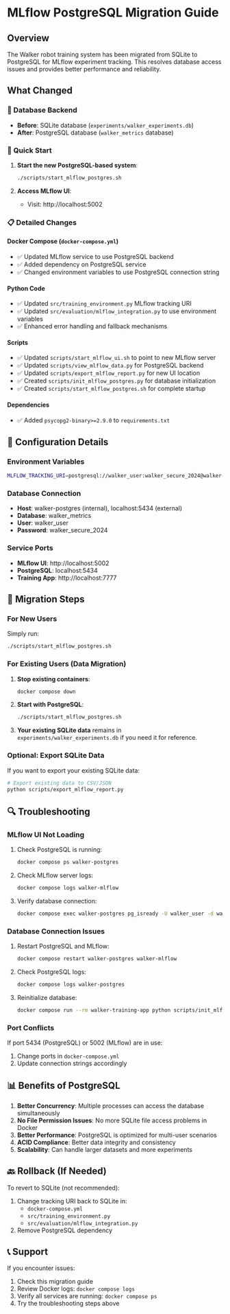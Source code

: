 # MLflow PostgreSQL Migration Guide

## Overview

The Walker robot training system has been migrated from SQLite to PostgreSQL for MLflow experiment tracking. This resolves database access issues and provides better performance and reliability.

## What Changed

### 🔄 Database Backend
- **Before**: SQLite database (`experiments/walker_experiments.db`)
- **After**: PostgreSQL database (`walker_metrics` database)

### 🚀 Quick Start

1. **Start the new PostgreSQL-based system**:
   ```bash
   ./scripts/start_mlflow_postgres.sh
   ```

2. **Access MLflow UI**:
   - Visit: http://localhost:5002

### 📋 Detailed Changes

#### Docker Compose (`docker-compose.yml`)
- ✅ Updated MLflow service to use PostgreSQL backend
- ✅ Added dependency on PostgreSQL service
- ✅ Changed environment variables to use PostgreSQL connection string

#### Python Code
- ✅ Updated `src/training_environment.py` MLflow tracking URI
- ✅ Updated `src/evaluation/mlflow_integration.py` to use environment variables
- ✅ Enhanced error handling and fallback mechanisms

#### Scripts
- ✅ Updated `scripts/start_mlflow_ui.sh` to point to new MLflow server
- ✅ Updated `scripts/view_mlflow_data.py` for PostgreSQL backend
- ✅ Updated `scripts/export_mlflow_report.py` for new UI location
- ✅ Created `scripts/init_mlflow_postgres.py` for database initialization
- ✅ Created `scripts/start_mlflow_postgres.sh` for complete startup

#### Dependencies
- ✅ Added `psycopg2-binary>=2.9.0` to `requirements.txt`

## 🔧 Configuration Details

### Environment Variables
```bash
MLFLOW_TRACKING_URI=postgresql://walker_user:walker_secure_2024@walker-postgres:5432/walker_metrics
```

### Database Connection
- **Host**: walker-postgres (internal), localhost:5434 (external)
- **Database**: walker_metrics
- **User**: walker_user
- **Password**: walker_secure_2024

### Service Ports
- **MLflow UI**: http://localhost:5002
- **PostgreSQL**: localhost:5434
- **Training App**: http://localhost:7777

## 🚀 Migration Steps

### For New Users
Simply run:
```bash
./scripts/start_mlflow_postgres.sh
```

### For Existing Users (Data Migration)

1. **Stop existing containers**:
   ```bash
   docker compose down
   ```

2. **Start with PostgreSQL**:
   ```bash
   ./scripts/start_mlflow_postgres.sh
   ```

3. **Your existing SQLite data** remains in `experiments/walker_experiments.db` if you need it for reference.

### Optional: Export SQLite Data
If you want to export your existing SQLite data:
```bash
# Export existing data to CSV/JSON
python scripts/export_mlflow_report.py
```

## 🔍 Troubleshooting

### MLflow UI Not Loading
1. Check PostgreSQL is running:
   ```bash
   docker compose ps walker-postgres
   ```

2. Check MLflow server logs:
   ```bash
   docker compose logs walker-mlflow
   ```

3. Verify database connection:
   ```bash
   docker compose exec walker-postgres pg_isready -U walker_user -d walker_metrics
   ```

### Database Connection Issues
1. Restart PostgreSQL and MLflow:
   ```bash
   docker compose restart walker-postgres walker-mlflow
   ```

2. Check PostgreSQL logs:
   ```bash
   docker compose logs walker-postgres
   ```

3. Reinitialize database:
   ```bash
   docker compose run --rm walker-training-app python scripts/init_mlflow_postgres.py
   ```

### Port Conflicts
If port 5434 (PostgreSQL) or 5002 (MLflow) are in use:
1. Change ports in `docker-compose.yml`
2. Update connection strings accordingly

## 📊 Benefits of PostgreSQL

1. **Better Concurrency**: Multiple processes can access the database simultaneously
2. **No File Permission Issues**: No more SQLite file access problems in Docker
3. **Better Performance**: PostgreSQL is optimized for multi-user scenarios
4. **ACID Compliance**: Better data integrity and consistency
5. **Scalability**: Can handle larger datasets and more experiments

## 🔙 Rollback (If Needed)

To revert to SQLite (not recommended):
1. Change tracking URI back to SQLite in:
   - `docker-compose.yml`
   - `src/training_environment.py`
   - `src/evaluation/mlflow_integration.py`
2. Remove PostgreSQL dependency

## 📞 Support

If you encounter issues:
1. Check this migration guide
2. Review Docker logs: `docker compose logs`
3. Verify all services are running: `docker compose ps`
4. Try the troubleshooting steps above 